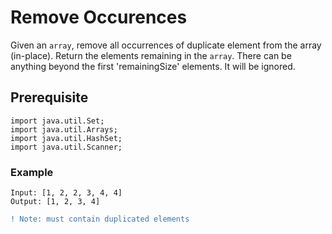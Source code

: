 # Remove Occurences
Given an `array`, remove all occurrences of duplicate element from the array (in-place). Return the elements remaining in the `array`. There can be anything beyond the first 'remainingSize' elements. It will be ignored.
## Prerequisite
```
import java.util.Set;
import java.util.Arrays;
import java.util.HashSet;
import java.util.Scanner;
```
### Example
```
Input: [1, 2, 2, 3, 4, 4]
Output: [1, 2, 3, 4]
```
```diff
! Note: must contain duplicated elements
```